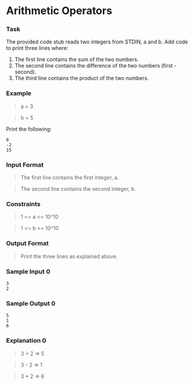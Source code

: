 # Arithmetic Operators

### Task
The provided code stub reads two integers from STDIN, a and b. Add code to print three lines where:
1. The first line contains the sum of the two numbers.
2. The second line contains the difference of the two numbers (first - second).
3. The third line contains the product of the two numbers.

### Example
> a = 3

> b = 5

Print the following:
```
8
-2
15
```

### Input Format

> The first line contains the first integer, a.

> The second line contains the second integer, b.

### Constraints
> 1 <= a <= 10^10

> 1 <= b <= 10^10

### Output Format
> Print the three lines as explained above.

### Sample Input 0
```
3
2
```

### Sample Output 0
```
5
1
6
```

### Explanation 0
> 3 + 2 => 5

> 3 - 2 => 1

> 3 * 2 => 6